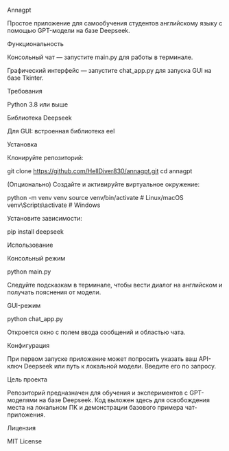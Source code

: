 Annagpt

Простое приложение для самообучения студентов английскому языку с помощью GPT-модели на базе Deepseek.

Функциональность

Консольный чат — запустите main.py для работы в терминале.

Графический интерфейс — запустите chat_app.py для запуска GUI на базе Tkinter.

Требования

Python 3.8 или выше

Библиотека Deepseek

Для GUI: встроенная библиотека eel

Установка

Клонируйте репозиторий:

git clone https://github.com/HellDiver830/annagpt.git
cd annagpt

(Опционально) Создайте и активируйте виртуальное окружение:

python -m venv venv
source venv/bin/activate   # Linux/macOS
venv\\Scripts\\activate  # Windows

Установите зависимости:

pip install deepseek

Использование

Консольный режим

python main.py

Следуйте подсказкам в терминале, чтобы вести диалог на английском и получать пояснения от модели.

GUI-режим

python chat_app.py

Откроется окно с полем ввода сообщений и областью чата.

Конфигурация

При первом запуске приложение может попросить указать ваш API-ключ Deepseek или путь к локальной модели. Введите его по запросу.

Цель проекта

Репозиторий предназначен для обучения и экспериментов с GPT-моделями на базе Deepseek. Код выложен здесь для освобождения места на локальном ПК и демонстрации базового примера чат-приложения.

Лицензия

MIT License

